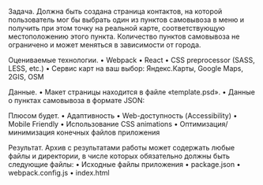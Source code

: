 Задача.
Должна быть создана страница контактов, на которой пользователь мог бы выбрать один из пунктов самовывоза в меню и получить при этом точку на реальной карте, соответствующую местоположению этого пункта. Количество пунктов самовывоза не ограничено и может меняться в зависимости от города.

Оцениваемые технологии.
•	Webpack
•	React
•	CSS preprocessor (SASS, LESS, etc.)
•	Сервис карт на ваш выбор: Яндекс.Карты, Google Maps, 2GIS, OSM

Данные.
•	Макет страницы находится в файле «template.psd».
•	Данные о пунктах самовывоза в формате JSON: 

Плюсом будет.
•	Адаптивность
•	Web-доступность (Accessibility)
•	Mobile Friendly
•	Использование CSS animations
•	Оптимизация/минимизация конечных файлов приложения

Результат.
Архив с результатами работы может содержать любые файлы и директории, в числе которых обязательно должны быть следующие файлы:
•	Исходные файлы приложения
•	package.json
•	webpack.config.js
•	index.html
